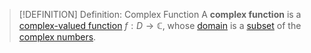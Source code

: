 >[!DEFINITION] Definition: Complex Function
>A **complex function** is a [complex-valued function](Complex-Valued%20Function.md) $f: D \to \mathbb{C}$, whose [domain](../../Set%20Theory/Functions/Function.md) is a [subset](../../Set%20Theory/Subset.md) of the [complex numbers](../../Algebra/Fields/Complex%20Numbers/Complex%20Number.md).